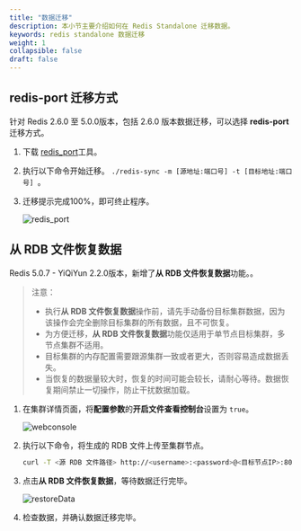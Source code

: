 ```yaml
---
title: "数据迁移"
description: 本小节主要介绍如何在 Redis Standalone 迁移数据。 
keywords: redis standalone 数据迁移
weight: 1
collapsible: false
draft: false
---
```


## redis-port 迁移方式

针对 Redis 2.6.0 至 5.0.0版本，包括 2.6.0 版本数据迁移，可以选择 **redis-port** 迁移方式。
 
1. 下载 [redis_port](/database/redis_cluster/attach/redis-port-v1.2.1-go1.7.5-linux.tar.gz)工具。
 
 2. 执行以下命令开始迁移。
   `./redis-sync -m [源地址:端口号] -t [目标地址:端口号] `。
   
3. 迁移提示完成100%，即可终止程序。
   
   ![redis_port](../../_images/migrate.png)
   

## 从 RDB 文件恢复数据

Redis 5.0.7 - YiQiYun 2.2.0版本，新增了**从 RDB 文件恢复数据**功能。。

> 注意：
> - 执行**从 RDB 文件恢复数据**操作前，请先手动备份目标集群数据，因为该操作会完全删除目标集群的所有数据，且不可恢复。
> - 为方便迁移，**从 RDB 文件恢复数据**功能仅适用于单节点目标集群，多节点集群不适用。
> - 目标集群的内存配置需要跟源集群一致或者更大，否则容易造成数据丢失。
> - 当恢复的数据量较大时，恢复的时间可能会较长，请耐心等待。数据恢复期间禁止一切操作，防止干扰数据加载。

1. 在集群详情页面，将**配置参数**的**开启文件查看控制台**设置为 `true`。

   ![webconsole](../../_images/open_webconsole.png)

2. 执行以下命令，将生成的 RDB 文件上传至集群节点。

   ```bash
   curl -T <源 RDB 文件路径> http://<username>:<password>@<目标节点IP>:80/upload/dump.rdb
   ```

3. 点击**从 RDB 文件恢复数据**，等待数据迁行完毕。

   ![restoreData](../../_images/restoreData.png)

4. 检查数据，并确认数据迁移完毕。
   